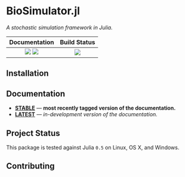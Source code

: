 # BioSimulator.jl

*A stochastic simulation framework in Julia.*

| **Documentation**                                                               | **Build Status**                                                                                |
|:-------------------------------------------------------------------------------:|:-----------------------------------------------------------------------------------------------:|
| [![][docs-stable-img]][docs-stable-url] [![][docs-latest-img]][docs-latest-url] | [![][travis-img]][travis-url] <!---[![][appveyor-img]][appveyor-url]---> <!---[![][codecov-img]][codecov-url]---> |

## Installation

## Documentation

- [**STABLE**][docs-stable-url] &mdash; **most recently tagged version of the documentation.**
- [**LATEST**][docs-latest-url] &mdash; *in-development version of the documentation.*

## Project Status

This package is tested against Julia `0.5` on Linux, OS X, and Windows.

## Contributing

[docs-latest-img]: https://img.shields.io/badge/docs-latest-blue.svg
[docs-latest-url]: https://alanderos91.github.io/BioSimulator.jl/latest/

[docs-stable-img]: https://img.shields.io/badge/docs-stable-blue.svg
[docs-stable-url]: https://alanderos91.github.io/BioSimulator.jl/stable

[travis-img]: https://travis-ci.org/alanderos91/BioSimulator.jl.svg?branch=master
[travis-url]: https://travis-ci.org/alanderos91/BioSimulator.jl

[//]: # (setup appveyor)
[appveyor-img]: https://ci.appveyor.com/api/projects/status/xe0ghtyas12wv555/branch/master?svg=true
[appveyor-url]: https://ci.appveyor.com/project/alanderos91/biosimulator-jl/branch/master

[issues-url]: https://github.com/alanderos91/BioSimulator.jl/issues

[//]: # (setup codecov)
[codecov-img]: https://codecov.io/gh/alaneros91/BioSimulator.jl/branch/master/graph/badge.svg
[codecov-url]: https://codecov.io/gh/alanderos91/BioSimulator.jl
